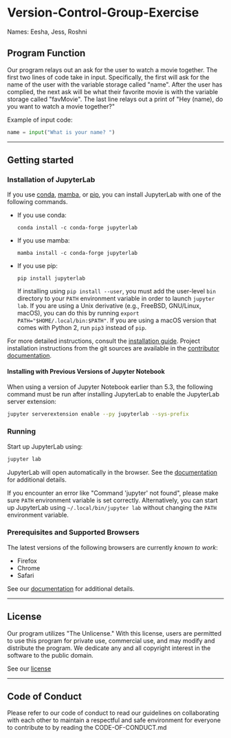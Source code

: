 # Version-Control-Group-Exercise
Names: Eesha, Jess, Roshni

## Program Function
Our program relays out an ask for the user to watch a movie together. 
The first two lines of code take in input. Specifically, the first will ask for the name of the user with the variable storage called "name". After the user has complied, the next ask will be what their favorite movie is with the variable storage called "favMovie". The last line relays out a print of "Hey (name), do you want to watch a movie together?" 

Example of input code: 

``` python
name = input("What is your name? ") 
```
---

## Getting started

### Installation of JupyterLab

If you use [conda](https://docs.conda.io/en/latest/), [mamba](https://mamba.readthedocs.io/en/latest/), or [pip](https://docs.python.org/3/installing/index.html), you can install JupyterLab with one of the following commands.

- If you use conda:
  ```shell
  conda install -c conda-forge jupyterlab
  ```
- If you use mamba:
  ```shell
  mamba install -c conda-forge jupyterlab
  ```
- If you use pip:
  ```shell
  pip install jupyterlab
  ```
  If installing using `pip install --user`, you must add the user-level `bin` directory to your `PATH` environment variable in order to launch `jupyter lab`. If you are using a Unix derivative (e.g., FreeBSD, GNU/Linux, macOS), you can do this by running `export PATH="$HOME/.local/bin:$PATH"`. If you are using a macOS version that comes with Python 2, run `pip3` instead of `pip`.

For more detailed instructions, consult the [installation guide](http://jupyterlab.readthedocs.io/en/latest/getting_started/installation.html). Project installation instructions from the git sources are available in the [contributor documentation](CONTRIBUTING.md).

#### Installing with Previous Versions of Jupyter Notebook

When using a version of Jupyter Notebook earlier than 5.3, the following command must be run after installing JupyterLab to enable the JupyterLab server extension:

```bash
jupyter serverextension enable --py jupyterlab --sys-prefix
```

### Running

Start up JupyterLab using:

```bash
jupyter lab
```

JupyterLab will open automatically in the browser. See the [documentation](http://jupyterlab.readthedocs.io/en/latest/getting_started/starting.html) for additional details.

If you encounter an error like "Command 'jupyter' not found", please make sure `PATH` environment variable is set correctly. Alternatively, you can start up JupyterLab using `~/.local/bin/jupyter lab` without changing the `PATH` environment variable.

### Prerequisites and Supported Browsers

The latest versions of the following browsers are currently _known to work_:

- Firefox
- Chrome
- Safari

See our [documentation](http://jupyterlab.readthedocs.io/en/latest/getting_started/installation.html) for additional details.

---

## License
Our program utilizes "The Unlicense." With this license, users are permitted to use this program for private use, commercial use, and may modify and distribute the program. We dedicate any and all copyright interest in the software to the public domain.

See our [license](https://github.com/RoshniSingh101/Version-Control-Group-Exercise/blob/main/LICENSE.md)

---

## Code of Conduct
Please refer to our code of conduct to read our guidelines on collaborating with each other to maintain a respectful and safe environment for everyone to contribute to by reading the CODE-OF-CONDUCT.md
